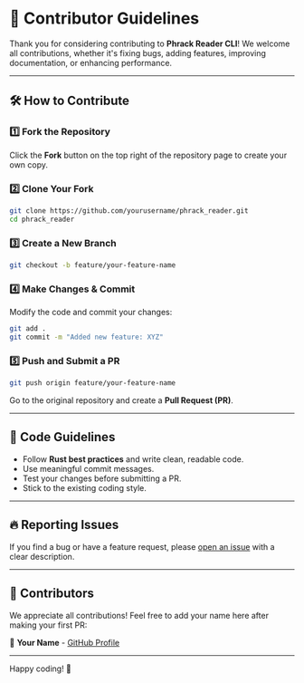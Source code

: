 # 🤝 Contributor Guidelines

Thank you for considering contributing to **Phrack Reader CLI**! We welcome all contributions, whether it's fixing bugs, adding features, improving documentation, or enhancing performance.

---

## 🛠 How to Contribute

### 1️⃣ Fork the Repository
Click the **Fork** button on the top right of the repository page to create your own copy.

### 2️⃣ Clone Your Fork
```sh
git clone https://github.com/yourusername/phrack_reader.git
cd phrack_reader
```

### 3️⃣ Create a New Branch
```sh
git checkout -b feature/your-feature-name
```

### 4️⃣ Make Changes & Commit
Modify the code and commit your changes:
```sh
git add .
git commit -m "Added new feature: XYZ"
```

### 5️⃣ Push and Submit a PR
```sh
git push origin feature/your-feature-name
```
Go to the original repository and create a **Pull Request (PR)**.

---

## 🚀 Code Guidelines
- Follow **Rust best practices** and write clean, readable code.
- Use meaningful commit messages.
- Test your changes before submitting a PR.
- Stick to the existing coding style.

---

## 🔥 Reporting Issues
If you find a bug or have a feature request, please [open an issue](https://github.com/yourusername/phrack_reader/issues) with a clear description.

---

## 🎉 Contributors
We appreciate all contributions! Feel free to add your name here after making your first PR:

👤 **Your Name** - [GitHub Profile](https://github.com/yourusername)

---

Happy coding! 🚀

